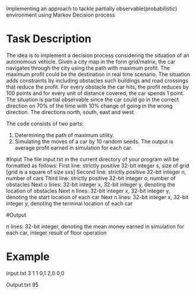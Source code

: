 Implementing an approach to tackle partially observable(probabilistic) environment using Markov Decision process

# Task Description
The idea is to implement a decision process considering the situation of an autonomous vehicle. Given a city map in the form grid/matrix, the car navigates through the city using the path with maximum profit. The maximum profit could be the destination in real time scenario. 
The situation adds constraints by including obstacles such buildings and road crossings that reduce the profit. For every obstacle the car hits, the profit reduces by 100 points and for every unit of distance covered, the car spends 1 point. 
The situation is partial observable since the car could go in the correct direction on 70% of the time with 10% change of going in the wrong direction. The directions north, south, east and west. 

The code consists of two parts:
1. Determining the path of maximum utility.
2. Simulating the moves of a car by 10 random seeds. 
The output is average profit earned in simulation for each car. 

#Input 
The file input.txt in the current directory of your program will be formatted
as follows:
First line: strictly positive 32-bit integer s, size of grid [grid is a square of size sxs]
Second line: strictly positive 32-bit integer n, number of cars
Third line: strictly positive 32-bit integer o, number of obstacles
Next o lines: 32-bit integer x, 32-bit integer y, denoting the location of obstacles
Next n lines: 32-bit integer x, 32-bit integer y, denoting the start location of each
car
Next n lines: 32-bit integer x, 32-bit integer y, denoting the terminal location of
each car

#Output 

n lines: 32-bit integer, denoting the mean money earned in simulation for each
car, integer result of floor operation

# Example

input.txt
3
1
1
0,1
2,0
0,0

Output.txt
95

